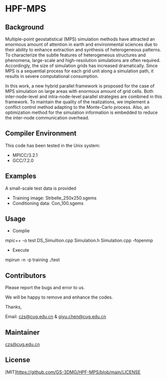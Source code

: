 # HPF-MPS

## Background
Multiple-point geostatistical (MPS) simulation methods have attracted an enormous amount of attention in earth and environmental sciences due to their ability to enhance extraction and synthesis of heterogeneous patterns. To characterize the subtle features of heterogeneous structures and phenomena, large-scale and high-resolution simulations are often required. Accordingly, the size of simulation grids has increased dramatically. Since MPS is a sequential process for each grid unit along a simulation path, it results in severe computational consumption. 

In this work, a new hybrid parallel framework is proposed for the case of MPS simulation on large areas with enormous amount of grid cells. Both inter-node-level and intra-node-level parallel strategies are combined in this framework. To maintain the quality of the realizations, we implement a conflict control method adapting to the Monte-Carlo process. Also, an optimization method for the simulation information is embedded to reduce the inter-node communication overhead. 

## Compiler Environment
This code has been tested in the Unix system:

* MPICC/3.2.1
* GCC/7.2.0

## Examples
A small-scale test data is provided

* Training image: Strbelle_250x250.sgems
* Conditioning data: Con_100.sgems

## Usage
* Complie

mpic++ -o test DS_Simultion.cpp Simulation.h Simulation.cpp -fopenmp

* Execute

mpirun -n -p training ./test

## Contributors

Please report the bugs and error to us. 

We will be happy to remove and enhance the codes.

Thanks,

Email: czs@cug.edu.cn & qiyu.chen@cug.edu.cn

## Maintainer

czs@cug.edu.cn

## License
[MIT]https://github.com/GS-3DMG/HPF-MPS/blob/main/LICENSE
